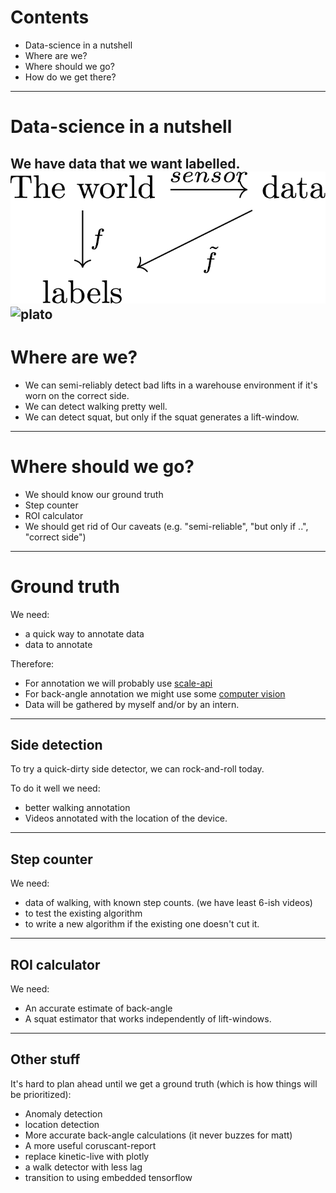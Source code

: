 # Contents
- Data-science in a nutshell
- Where are we?
- Where should we go?
- How do we get there?
---
# Data-science in a nutshell
We have data that we want labelled.
![cd](assets/datascience_cd.png)
![plato](https://upload.wikimedia.org/wikipedia/commons/b/b4/Platon.jpg)
---
# Where are we?
 - We can semi-reliably detect bad lifts in a warehouse environment if it's worn on the correct side.
 - We can detect walking pretty well.
 - We can detect squat, but only if the squat generates a lift-window.

---
# Where should we go?
- We should know our ground truth
- Step counter
- ROI calculator
- We should get rid of Our caveats (e.g. "semi-reliable", "but only if ..", "correct side")
---

# Ground truth
We need:
- a quick way to annotate data
- data to annotate

Therefore:
  - For annotation we will probably use [scale-api](https://www.scaleapi.com/)
  - For back-angle annotation we might use some [computer vision](https://www.youtube.com/watch?v=tKfkGttx0qs)
  - Data will be gathered by myself and/or by an intern.

---
## Side detection
To try a quick-dirty side detector, we can rock-and-roll today.

To do it well we need:
- better walking annotation
- Videos annotated with the location of the device.

---
## Step counter
We need:
- data of walking, with known step counts. (we have least 6-ish videos)
- to test the existing algorithm
- to write a new algorithm if the existing one doesn't cut it.

---
## ROI calculator
We need:
 - An accurate estimate of back-angle
 - A squat estimator that works independently of lift-windows.

---
## Other stuff
It's hard to plan ahead until we get a ground truth (which is how things will be prioritized):

- Anomaly detection
- location detection
- More accurate back-angle calculations (it never buzzes for matt)
- A more useful coruscant-report
- replace kinetic-live with plotly
- a walk detector with less lag
- transition to using embedded tensorflow

